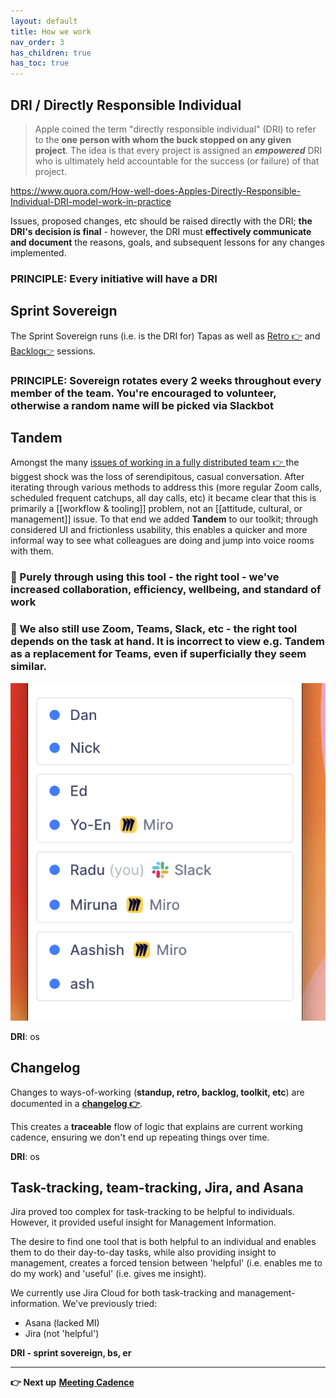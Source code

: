 ```yaml
---
layout: default
title: How we work
nav_order: 3
has_children: true
has_toc: true
---
```


DRI / Directly Responsible Individual
-------------------------------------

> Apple coined the term "directly responsible individual" (DRI) to refer to the **one person with whom the buck stopped on any given project**. The idea is that every project is assigned an ***empowered*** DRI who is ultimately held accountable for the success (or failure) of that project.

https://www.quora.com/How-well-does-Apples-Directly-Responsible-Individual-DRI-model-work-in-practice

Issues, proposed changes, etc should be raised directly with the DRI; **the DRI's decision is final** - however, the DRI must **effectively communicate and document** the reasons, goals, and subsequent lessons for any changes implemented.

### PRINCIPLE: **Every initiative** will have a **DRI**

Sprint Sovereign
----------------

The Sprint Sovereign runs (i.e. is the DRI for) Tapas as well as [Retro 👉](https://github.com/DeloitteDigitalUK/xLab/wiki) and [Backlog👉](https://github.com/DeloitteDigitalUK/xLab/wiki) sessions.

### PRINCIPLE: Sovereign rotates every 2 weeks throughout every member of the team. You're encouraged to volunteer, otherwise a random name will be picked via Slackbot

Tandem
----------------------

Amongst the many [issues of working in a fully distributed team 👉 ](https://github.com/DeloitteDigitalUK/xLab/issues) the biggest shock was the loss of serendipitous, casual conversation. After iterating through various methods to address this (more regular Zoom calls, scheduled frequent catchups, all day calls, etc) it became clear that this is primarily a [[workflow & tooling]] problem, not an [[attitude, cultural, or management]] issue. To that end we added **Tandem** to our toolkit; through considered UI and frictionless usability, this enables a quicker and more informal way to see what colleagues are doing and jump into voice rooms with them.

### 🚀 Purely through using this tool - the right tool - we've increased collaboration, efficiency, wellbeing, and standard of work

### 🚀 We also still use Zoom, Teams, Slack, etc - the right tool depends on the task at hand. It is incorrect to view e.g. Tandem as a replacement for Teams, even if superficially they seem similar.

![image.png](https://github.com/DeloitteDigitalUK/xLab/raw/master/images/tandem.png)

**DRI**: os

Changelog
---------

Changes to ways-of-working (**standup, retro, backlog, toolkit, etc**) are documented in a **[changelog 👉](Changelog)**.

This creates a **traceable** flow of logic that explains are current working cadence, ensuring we don't end up repeating things over time.

**DRI**: os

Task-tracking, team-tracking, Jira, and Asana
-------------

Jira proved too complex for task-tracking to be helpful to individuals.
However, it provided useful insight for Management Information.

The desire to find one tool that is both helpful to an individual and enables them to do their day-to-day tasks, while also providing insight to management, creates a forced tension between 'helpful' (i.e. enables me to do my work) and 'useful' (i.e. gives me insight).

We currently use Jira Cloud for both task-tracking and management-information.
We've previously tried:
* Asana (lacked MI)
* Jira (not 'helpful')

**DRI - sprint sovereign, bs, er**

* * * * *

**👉 Next up** **[Meeting Cadence](Meeting-Cadence)**
